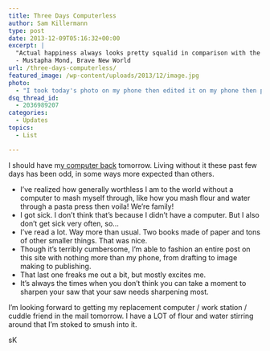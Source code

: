 ```yaml
---
title: Three Days Computerless
author: Sam Killermann
type: post
date: 2013-12-09T05:16:32+00:00
excerpt: |
  "Actual happiness always looks pretty squalid in comparison with the overcompensations for misery. And, of course, stability isn't nearly so spectacular as instability. And being contented has none of the glamour of a good fight against misfortune, none of the picturesqueness of a struggle with temptation, or a fatal overthrow by passion or doubt. Happiness is never grand."
  - Mustapha Mond, Brave New World
url: /three-days-computerless/
featured_image: /wp-content/uploads/2013/12/image.jpg
photo:
  - "I took today's photo on my phone then edited it on my phone then posted it here with my phone because 2013."
dsq_thread_id:
  - 2036989207
categories:
  - Updates
topics:
  - List

---
```

I should have m[y computer back][1] tomorrow. Living without it these past few days has been odd, in some ways more expected than others.

  * I&#8217;ve realized how generally worthless I am to the world without a computer to mash myself through, like how you mash flour and water through a pasta press then voila! We&#8217;re family!
  * I got sick. I don&#8217;t think that&#8217;s because I didn&#8217;t have a computer. But I also don&#8217;t get sick very often, so&#8230;
  * I&#8217;ve read a lot. Way more than usual. Two books made of paper and tons of other smaller things. That was nice.
  * Though it&#8217;s terribly cumbersome, I&#8217;m able to fashion an entire post on this site with nothing more than my phone, from drafting to image making to publishing.
  * That last one freaks me out a bit, but mostly excites me.
  * It&#8217;s always the times when you don&#8217;t think you can take a moment to sharpen your saw that your saw needs sharpening most.

I&#8217;m looking forward to getting my replacement computer / work station / cuddle friend in the mail tomorrow. I have a LOT of flour and water stirring around that I&#8217;m stoked to smush into it.

sK

 [1]: /my-computer-died/ "My Computer Died, but that’s Good"